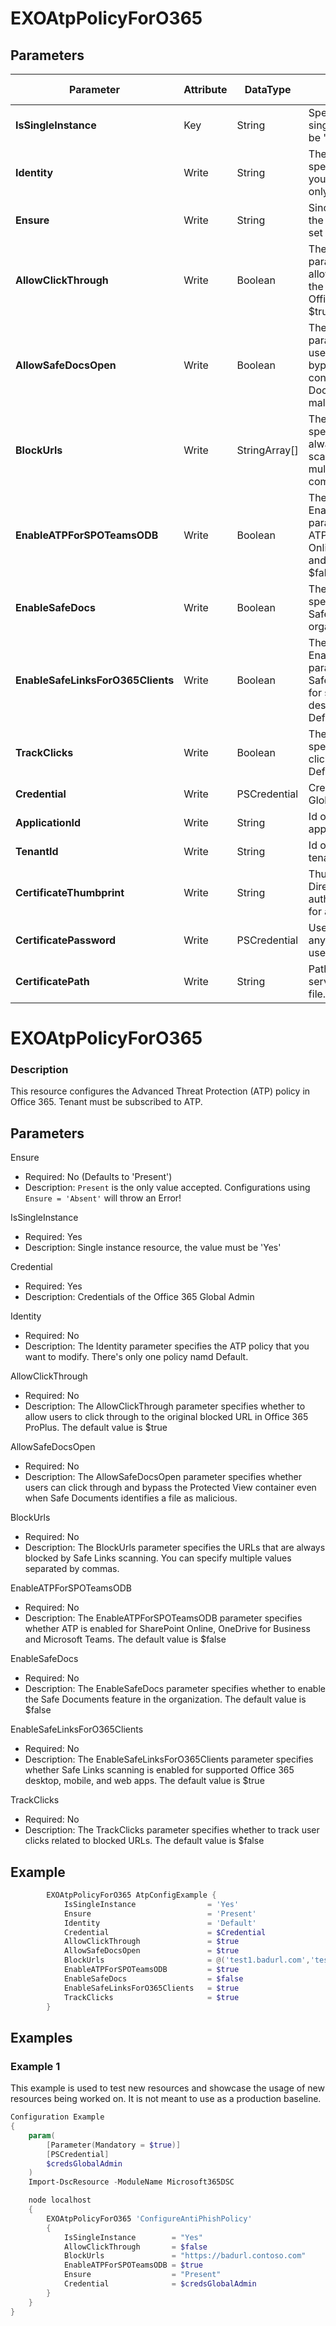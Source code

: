 ﻿# EXOAtpPolicyForO365

## Parameters

| Parameter | Attribute | DataType | Description | Allowed Values |
| --- | --- | --- | --- | --- |
| **IsSingleInstance** | Key | String | Specifies the resource is a single instance, the value must be 'Yes' |Yes|
| **Identity** | Write | String | The Identity parameter specifies the ATP policy that you want to modify. There's only one policy named Default. ||
| **Ensure** | Write | String | Since there is only one policy, the default policy, this must be set to 'Present' |Present|
| **AllowClickThrough** | Write | Boolean | The AllowClickThrough parameter specifies whether to allow users to click through to the original blocked URL in Office 365 ProPlus. Default is $true. ||
| **AllowSafeDocsOpen** | Write | Boolean | The AllowSafeDocsOpen parameter specifies whether users can click through and bypass the Protected View container even when Safe Documents identifies a file as malicious. ||
| **BlockUrls** | Write | StringArray[] | The BlockUrls parameter specifies the URLs that are always blocked by Safe Links scanning. You can specify multiple values separated by commas. ||
| **EnableATPForSPOTeamsODB** | Write | Boolean | The EnableATPForSPOTeamsODB parameter specifies whether ATP is enabled for SharePoint Online, OneDrive for Business and Microsoft Teams. Default is $false. ||
| **EnableSafeDocs** | Write | Boolean | The EnableSafeDocs parameter specifies whether to enable the Safe Documents feature in the organization. Default is $false. ||
| **EnableSafeLinksForO365Clients** | Write | Boolean | The EnableSafeLinksForO365Clients parameter specifies whether Safe Links scanning is enabled for supported Office 365 desktop, mobile, and web apps. Default is $true. ||
| **TrackClicks** | Write | Boolean | The TrackClicks parameter specifies whether to track user clicks related to blocked URLs. Default is $true. ||
| **Credential** | Write | PSCredential | Credentials of the Exchange Global Admin ||
| **ApplicationId** | Write | String | Id of the Azure Active Directory application to authenticate with. ||
| **TenantId** | Write | String | Id of the Azure Active Directory tenant used for authentication. ||
| **CertificateThumbprint** | Write | String | Thumbprint of the Azure Active Directory application's authentication certificate to use for authentication. ||
| **CertificatePassword** | Write | PSCredential | Username can be made up to anything but password will be used for CertificatePassword ||
| **CertificatePath** | Write | String | Path to certificate used in service principal usually a PFX file. ||

# EXOAtpPolicyForO365

### Description

This resource configures the Advanced Threat Protection (ATP) policy
in Office 365.  Tenant must be subscribed to ATP.

## Parameters

Ensure

- Required: No (Defaults to 'Present')
- Description: `Present` is the only value accepted.
  Configurations using `Ensure = 'Absent'` will throw an Error!

IsSingleInstance

- Required: Yes
- Description: Single instance resource, the value must be 'Yes'

Credential

- Required: Yes
- Description: Credentials of the Office 365 Global Admin

Identity

- Required: No
- Description: The Identity parameter specifies the ATP policy that you
  want to modify. There's only one policy namd Default.

AllowClickThrough

- Required: No
- Description: The AllowClickThrough parameter specifies whether to allow
  users to click through to the original blocked URL in
  Office 365 ProPlus. The default value is $true

AllowSafeDocsOpen

- Required: No
- Description: The AllowSafeDocsOpen parameter specifies whether users can
  click through and bypass the Protected View container even when Safe Documents
  identifies a file as malicious.

BlockUrls

- Required: No
- Description: The BlockUrls parameter specifies the URLs that are
  always blocked by Safe Links scanning.
  You can specify multiple values separated by commas.

EnableATPForSPOTeamsODB

- Required: No
- Description: The EnableATPForSPOTeamsODB parameter specifies whether
  ATP is enabled for SharePoint Online, OneDrive for Business and
  Microsoft Teams. The default value is $false

EnableSafeDocs

- Required: No
- Description: The EnableSafeDocs parameter specifies whether to enable the
  Safe Documents feature in the organization.
  The default value is $false

EnableSafeLinksForO365Clients

- Required: No
- Description: The EnableSafeLinksForO365Clients parameter specifies whether Safe Links
  scanning is enabled for supported Office 365 desktop, mobile, and web apps.
   The default value is $true

TrackClicks

- Required: No
- Description: The TrackClicks parameter specifies whether to track user
  clicks related to blocked URLs. The default value is $false

## Example

```PowerShell
        EXOAtpPolicyForO365 AtpConfigExample {
            IsSingleInstance                = 'Yes'
            Ensure                          = 'Present'
            Identity                        = 'Default'
            Credential                      = $Credential
            AllowClickThrough               = $true
            AllowSafeDocsOpen               = $true
            BlockUrls                       = @('test1.badurl.com','test2.badurl.com')
            EnableATPForSPOTeamsODB         = $true
            EnableSafeDocs                  = $false
            EnableSafeLinksForO365Clients   = $true
            TrackClicks                     = $true
        }
```

## Examples

### Example 1

This example is used to test new resources and showcase the usage of new resources being worked on.
It is not meant to use as a production baseline.

```powershell
Configuration Example
{
    param(
        [Parameter(Mandatory = $true)]
        [PSCredential]
        $credsGlobalAdmin
    )
    Import-DscResource -ModuleName Microsoft365DSC

    node localhost
    {
        EXOAtpPolicyForO365 'ConfigureAntiPhishPolicy'
        {
            IsSingleInstance        = "Yes"
            AllowClickThrough       = $false
            BlockUrls               = "https://badurl.contoso.com"
            EnableATPForSPOTeamsODB = $true
            Ensure                  = "Present"
            Credential              = $credsGlobalAdmin
        }
    }
}
```

